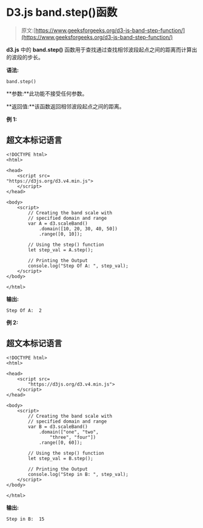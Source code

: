 # D3.js band.step()函数

> 原文:[https://www.geeksforgeeks.org/d3-js-band-step-function/](https://www.geeksforgeeks.org/d3-js-band-step-function/)

**d3.js** 中的 **band.step()** 函数用于查找通过查找相邻波段起点之间的距离而计算出的波段的步长。

**语法:**

```
band.step()
```

**参数:**此功能不接受任何参数。

**返回值:**该函数返回相邻波段起点之间的距离。

**例 1:**

## 超文本标记语言

```
<!DOCTYPE html>
<html>

<head>
    <script src=
"https://d3js.org/d3.v4.min.js">
    </script>
</head>

<body>
    <script>
        // Creating the band scale with 
        // specified domain and range
        var A = d3.scaleBand()
            .domain([10, 20, 30, 40, 50])
            .range([0, 10]);

        // Using the step() function
        let step_val = A.step();

        // Printing the Output  
        console.log("Step Of A: ", step_val);
    </script>
</body>

</html>
```

**输出:**

```
Step Of A:  2
```

**例 2:**

## 超文本标记语言

```
<!DOCTYPE html>
<html>

<head>
    <script src=
        "https://d3js.org/d3.v4.min.js">
    </script>
</head>

<body>
    <script>
        // Creating the band scale with 
        // specified domain and range
        var B = d3.scaleBand()
            .domain(["one", "two",
                "three", "four"])
            .range([0, 60]);

        // Using the step() function
        let step_val = B.step();

        // Printing the Output  
        console.log("Step in B: ", step_val);
    </script>
</body>

</html>
```

**输出:**

```
Step in B:  15

```